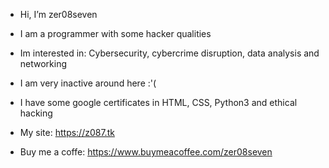- Hi, I’m zer08seven
- I am a programmer with some hacker qualities
- Im interested in: Cybersecurity, cybercrime disruption, data analysis and networking
- I am very inactive around here :'(
- I have some google certificates in HTML, CSS, Python3 and ethical hacking 

- My site: https://z087.tk
- Buy me a coffe: https://www.buymeacoffee.com/zer08seven
